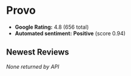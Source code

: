 # Provo

- **Google Rating:** 4.8  (656 total)
- **Automated sentiment:** **Positive** (score 0.94)

## Newest Reviews
_None returned by API_